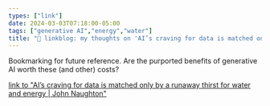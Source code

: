 ```yaml
---
types: ["link"]
date: 2024-03-03T07:18:00-05:00
tags: ["generative AI","energy","water"]
title: "🔗 linkblog: my thoughts on 'AI’s craving for data is matched only by a runaway thirst for water and energy | John Naughton'"
---
```

Bookmarking for future reference. Are the purported benefits of generative AI worth these (and other) costs?

[link to "AI’s craving for data is matched only by a runaway thirst for water and energy | John Naughton"](https://www.theguardian.com/commentisfree/2024/mar/02/ais-craving-for-data-is-matched-only-by-a-runaway-thirst-for-water-and-energy)
